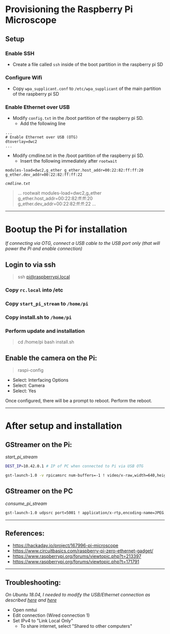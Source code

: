 # Provisioning the Raspberry Pi Microscope

## Setup

### Enable SSH
- Create a file called `ssh` inside of the boot partition in the raspberry pi SD

### Configure Wifi
- Copy `wpa_supplicant.conf` to `/etc/wpa_supplicant` of the main partition of the raspberry pi SD

### Enable Ethernet over USB
- Modify `config.txt` in the /boot partition of the raspberry pi SD.
    - Add the following line
```
...
# Enable Ethernet over USB (OTG)
dtoverlay=dwc2
...
```
- Modify cmdline.txt in the /boot partition of the raspberry pi SD.
    - Insert the following immediately after `rootwait`
```
modules-load=dwc2,g_ether g_ether.host_addr=00:22:82:ff:ff:20 g_ether.dev_addr=00:22:82:ff:ff:22
```

_`cmdline.txt`_
> ... rootwait modules-load=dwc2,g_ether g_ether.host_addr=00:22:82:ff:ff:20 g_ether.dev_addr=00:22:82:ff:ff:22 ...

---

# Bootup the Pi for installation

_If connecting via OTG, connect a USB cable to the USB port only_
_(that will power the Pi and enable connection)_

## Login to via ssh

> ssh pi@raspberrypi.local

### Copy `rc.local` into /etc

### Copy `start_pi_stream` to `/home/pi`

### Copy install.sh to `/home/pi`

### Perform update and installation

> cd /home/pi
> bash install.sh

## Enable the camera on the Pi:

>raspi-config

* Select: Interfacing Options
* Select: Camera
* Select: Yes

Once configured, there will be a prompt to reboot. Perform the reboot.


---
# After setup and installation

## GStreamer on the Pi:

_start_pi_stream_
```bash
DEST_IP=10.42.0.1 # IP of PC when connected to Pi via USB OTG

gst-launch-1.0 -v rpicamsrc num-buffers=-1 ! video/x-raw,width=640,height=480, framerate=41/1 ! timeoverlay time-mode="buffer-time" ! jpegenc !  rtpjpegpay !  udpsink host=DEST_IP port=5001
```

## GStreamer on the PC

_consume_pi_stream_
```bash
gst-launch-1.0 udpsrc port=5001 ! application/x-rtp,encoding-name=JPEG,payload=26 ! rtpjpegdepay ! jpegdec ! autovideosink
```

---

## References:
- https://hackaday.io/project/167996-pi-microscope
- https://www.circuitbasics.com/raspberry-pi-zero-ethernet-gadget/
- https://www.raspberrypi.org/forums/viewtopic.php?t=213397
- https://www.raspberrypi.org/forums/viewtopic.php?t=171791

---
## Troubleshooting:

_On Ubuntu 18.04, I needed to modify the USB/Ethernet connection as described [here](https://askubuntu.com/questions/1039907/how-to-share-wired-network-connection-in-18-04) and [here](https://raspberrypi.stackexchange.com/questions/73523/connect-pi-zero-via-usb-rndis-gadget-to-ubuntu-17-04)_
- Open nmtui
- Edit connection (Wired connection 1)
- Set IPv4 to "Link Local Only"
    - To share internet, select "Shared to other computers"
